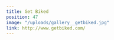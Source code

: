 ```yaml
---
title: Get Biked
position: 47
image: "/uploads/gallery__getbiked.jpg"
link: http://www.getbiked.com/
---
```



